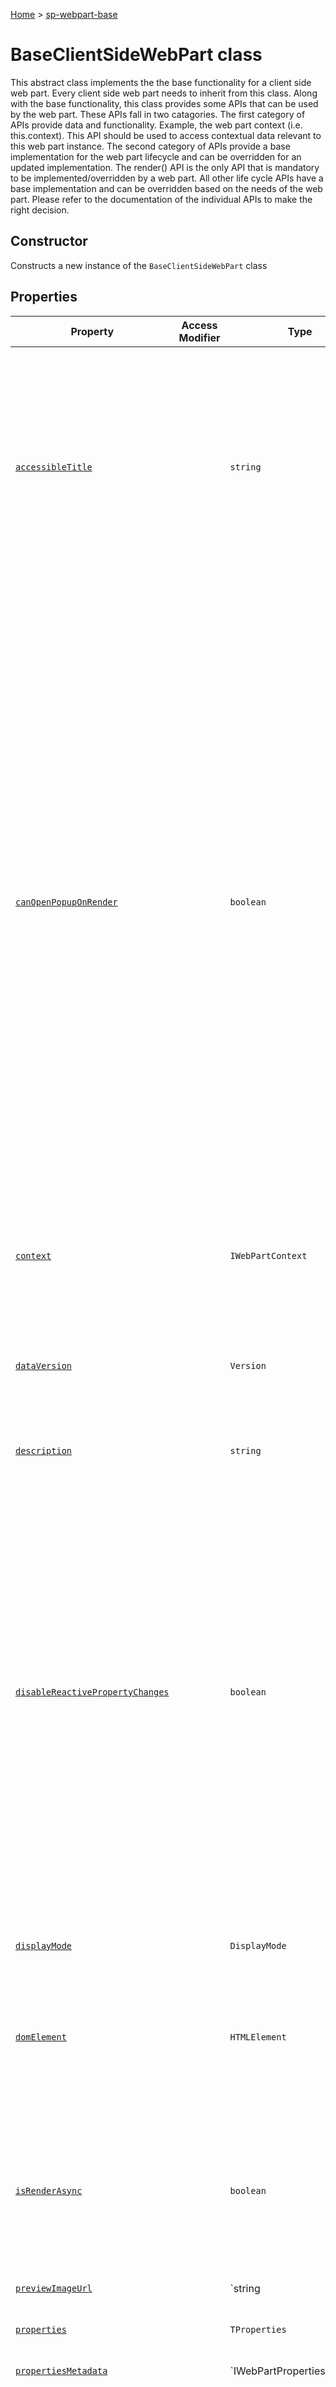 <!-- docId=sp-webpart-base.baseclientsidewebpart -->

[Home](./index.md) &gt; [sp-webpart-base](./sp-webpart-base.md)

# BaseClientSideWebPart class

This abstract class implements the the base functionality for a client side web part. Every client side web part needs to inherit from this class. Along with the base functionality, this class provides some APIs that can be used by the web part. These APIs fall in two catagories. The first category of APIs provide data and functionality. Example, the web part context (i.e. this.context). This API should be used to access contextual data relevant to this web part instance. The second category of APIs provide a base implementation for the web part lifecycle and can be overridden for an updated implementation. The render() API is the only API that is mandatory to be implemented/overridden by a web part. All other life cycle APIs have a base implementation and can be overridden based on the needs of the web part. Please refer to the documentation of the individual APIs to make the right decision.

## Constructor

Constructs a new instance of the `BaseClientSideWebPart` class

## Properties

|  Property | Access Modifier | Type | Description |
|  --- | --- | --- | --- |
|  [`accessibleTitle`](./sp-webpart-base.baseclientsidewebpart.accessibletitle.md) |  | `string` | This property points to the accessible title of web part made available to screen readers. The base implementation returns that default title in the manifest. Web parts that want to provide more descriptive title containing contextual information need to override this API. |
|  [`canOpenPopupOnRender`](./sp-webpart-base.baseclientsidewebpart.canopenpopuponrender.md) |  | `boolean` | This property indicates whether a web part can open a popup on initial render. In some environments the host re-renders the web parts frequently, and therefor, opening popups during render will cause popups to open repeatedly and hence poor user experience. As an example, the classic SharePoint pages perform postbacks and hence page re-render on all button clicks. If a web part needs to open a popup on render, it should use this API before opening the popup. If this API returns false, the web part should not open popup on initial render. Some web parts that open popups during render are the document embed web part that pops up the file picker on initial render, embedded video web part that pops up the PropertyPane on initial render. |
|  [`context`](./sp-webpart-base.baseclientsidewebpart.context.md) |  | `IWebPartContext` | This property is a pointer to the web part context.see IWebPartContext for more details. |
|  [`dataVersion`](./sp-webpart-base.baseclientsidewebpart.dataversion.md) |  | `Version` | The value of this property is stored in the serialized data of the web part to allow developers to manage versioning of their web part. The default version is 1.0 |
|  [`description`](./sp-webpart-base.baseclientsidewebpart.description.md) |  | `string` | Description of the WebPart |
|  [`disableReactivePropertyChanges`](./sp-webpart-base.baseclientsidewebpart.disablereactivepropertychanges.md) |  | `boolean` | This property is used to change the web part's PropertyPane interaction from Reactive to NonReactive. The default behaviour is Reactive. Where, Reactive implies that changes made in the PropertyPane are transmitted to the web part instantly and the user can see instant updates. This helps the page creator get instant feedback and decide if they should keep the new configuration changes or not. NonReactive implies that the configuraiton changes are transmitted to the web part only after 'Apply' PropertyPane button is clicked. |
|  [`displayMode`](./sp-webpart-base.baseclientsidewebpart.displaymode.md) |  | `DisplayMode` | This property is the current display mode of the web part. |
|  [`domElement`](./sp-webpart-base.baseclientsidewebpart.domelement.md) |  | `HTMLElement` | This property is a pointer to the root DOM element of the web part. This is a DIV element and contains the whole DOM subtree of the web part. |
|  [`isRenderAsync`](./sp-webpart-base.baseclientsidewebpart.isrenderasync.md) |  | `boolean` | Indicates whether the web part is rendering in Async mode. Default value is false. If the web part overrides this field to return true, then it needs to call renderCompleted API after the web part rendering is complete. |
|  [`previewImageUrl`](./sp-webpart-base.baseclientsidewebpart.previewimageurl.md) |  | `string | undefined` | This property points to the preview image for the web part. The base implementation returns undefined. Web parts that want to provide a valid preview image url need to override this API. The preview image url can be used to create a preview of the web part or of the page on which the web part is present. |
|  [`properties`](./sp-webpart-base.baseclientsidewebpart.properties.md) |  | `TProperties` | This property is the pointer to the custom property bag of the web part. |
|  [`propertiesMetadata`](./sp-webpart-base.baseclientsidewebpart.propertiesmetadata.md) |  | `IWebPartPropertiesMetadata | undefined` | This property defines metadata for the web part property bag. The metadata can help SharePoint understand the content of the properties better and perform relevant services on the data.see IWebPartPropertiesMetadata for more information about how to define metadata |
|  [`renderedFromPersistedData`](./sp-webpart-base.baseclientsidewebpart.renderedfrompersisteddata.md) |  | `boolean` | This property indicates whether the web part was rendered from the persisted data (serialized state from the last time that the web part was saved) or not. Example: When web part is added for the first time using toolbox then the value is false. |
|  [`renderedOnce`](./sp-webpart-base.baseclientsidewebpart.renderedonce.md) |  | `boolean` | This property indicates whether the web part has been rendered once or not. After the first time rendering, the value of this property is always true. Till a full re-render of the web part happens. |
|  [`title`](./sp-webpart-base.baseclientsidewebpart.title.md) |  | `string` | Title of the WebPart |

## Methods

|  Method | Access Modifier | Returns | Description |
|  --- | --- | --- | --- |
|  [`clearError()`](./sp-webpart-base.baseclientsidewebpart.clearerror.md) | `protected` | `void` | This API should be used to clear the error message from the web part display area. |
|  [`getPropertyPaneConfiguration()`](./sp-webpart-base.baseclientsidewebpart.getpropertypaneconfiguration.md) | `protected` | `IPropertyPaneConfiguration` | This API is used to ger the configuration to build the property pane for the web part. If the web part wants to use the PropertyPane for configuration, this API needs to be overridden and the web part needs to return the configuration for the PropertyPane.see IPropertyPane and other PropertyPane integration wiki documentation for more details. |
|  [`onAfterDeserialize(deserializedObject, dataVersion)`](./sp-webpart-base.baseclientsidewebpart.onafterdeserialize.md) | `protected` | `TProperties` | This API is called after the web part is deserialized to an object, right before the property bag is populated. The default implementation is a no-op. A web part developer can override this API if the deserialized object does not fully reflect the initial state of the property bag. This gives the web part developer a chance to populate the property bag right after the data is deserialized to an object. |
|  [`onAfterPropertyPaneChangesApplied()`](./sp-webpart-base.baseclientsidewebpart.onafterpropertypanechangesapplied.md) | `protected` | `void` | This API is invoked after the changes made on the PropertyPane are applied when the PropertyPane is used in Non-Reactive mode. This API is not invoked when the PropertyPane is used in Reactive mode. |
|  [`onBeforeSerialize()`](./sp-webpart-base.baseclientsidewebpart.onbeforeserialize.md) | `protected` | `void` | This API is called before the web part is serialized. The default implementation is a no-op. The serialization process serializes the web part property bag i.e. this.properties. This API gives the web part a chance to update it's property bag before the serialization happens. Some web part's may keep their state other objects or even in the DOM. If a web part needs to persist some of that state, it needs to override this API and update the web part property bag to the latest state. If a web part updates the property bag with invalid property values, those will get persisted. So that should be avoided. The web part property bag should always contain valid property values. |
|  [`onDisplayModeChanged(oldDisplayMode)`](./sp-webpart-base.baseclientsidewebpart.ondisplaymodechanged.md) | `protected` | `void` | This API is called when the display mode of a web part is changed. The default implementation of this API calls the web part render method to re-render the web part with the new display mode. If a web part developer does not want a full re-render to happen on display mode change, they can override this API and perform specific updates to the web part DOM to switch its display mode. |
|  [`onDispose()`](./sp-webpart-base.baseclientsidewebpart.ondispose.md) | `protected` | `void` | This API should be used to refresh the contents of the PropertyPane. This API is called at the end of the web part lifecycle on a page. It should be used to dispose any local resources (i.e. DOM elements) that the web part is holding onto. This API is expected to be called in scenarios like page navigation i.e. the host is transitioning from one page to another and disposes the page that is being transitioned out. |
|  [`onInit()`](./sp-webpart-base.baseclientsidewebpart.oninit.md) | `protected` | `Promise<void>` | This API should be overridden to perform long running operations e.g. data fetching from a remote service before the initial rendering of the web part. The loading indicator is displayed during the lifetime of this method. This API is called only once during the lifecycle of a web part. |
|  [`onPropertyPaneConfigurationComplete()`](./sp-webpart-base.baseclientsidewebpart.onpropertypaneconfigurationcomplete.md) | `protected` | `void` | This API is invoked when the configuration is completed on the PropertyPane. It's invoked in the following cases: - When the CONFIGURATION\_COMPLETE\_TIMEOUT((currently the value is 5 secs) elapses after the last change. - When user clicks 'x'(close) button before the CONFIGURATION\_COMPLETE\_TIMEOUT elapses. - When user clciks 'Apply' button before the CONFIGURATION\_COMPLETE\_TIMEOUT elapses. - When the user switches web parts then the current web part gets this event. |
|  [`onPropertyPaneConfigurationStart()`](./sp-webpart-base.baseclientsidewebpart.onpropertypaneconfigurationstart.md) | `protected` | `void` | This API is invoked when the configuration starts on the PropertyPane. It's invoked in the following cases: - When the PropertyPane is opened. - When the user switches web parts then the new web part gets this event. |
|  [`onPropertyPaneFieldChanged(propertyPath, oldValue, newValue)`](./sp-webpart-base.baseclientsidewebpart.onpropertypanefieldchanged.md) | `protected` | `void` | This API is invoked after updating the new value of the property in the property bag when the PropertyPane is being used in Reactive mode. |
|  [`onPropertyPaneRendered()`](./sp-webpart-base.baseclientsidewebpart.onpropertypanerendered.md) | `protected` | `void` | This API is invoked when the PropertyPane is rendered. From framework standpoint, we do not want to allow this event handler to be passed in, and trigger it. This api should be deprecated and then removed as part of refactoring. |
|  [`render()`](./sp-webpart-base.baseclientsidewebpart.render.md) | `protected` | `void` | This API is called to render the web part. There is no base implementation of this API and the web part is required to override this API. |
|  [`renderCompleted()`](./sp-webpart-base.baseclientsidewebpart.rendercompleted.md) | `protected` | `void` | This API should be called by web parts that perform Async rendering. Those web part are required to override the isRenderAsync API and return true. One such example is web parts that render content in an IFrame. The web part initiates the IFrame rendering in the render() API but the actual rendering is complete only after the iframe loading completes. |
|  [`renderError(error)`](./sp-webpart-base.baseclientsidewebpart.rendererror.md) | `protected` | `void` | This API should be used to render an error message in the web part display area. Also logs the error message using the trace logger. |

